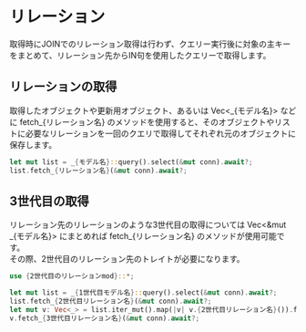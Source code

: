 # リレーション
取得時にJOINでのリレーション取得は行わず、クエリー実行後に対象の主キーをまとめて、リレーション先からIN句を使用したクエリーで取得します。  

## リレーションの取得
取得したオブジェクトや更新用オブジェクト、あるいは Vec<\_{モデル名}> などに fetch\_{リレーション名} のメソッドを使用すると、そのオブジェクトやリストに必要なリレーションを一回のクエリで取得してそれぞれ元のオブジェクトに保存します。

```rust
let mut list = _{モデル名}::query().select(&mut conn).await?;
list.fetch_{リレーション名}(&mut conn).await?;
```

## 3世代目の取得
リレーション先のリレーションのような3世代目の取得については Vec<&mut \_{モデル名}> にまとめれば fetch\_{リレーション名} のメソッドが使用可能です。  
その際、2世代目のリレーション先のトレイトが必要になります。

```rust
use {2世代目のリレーションmod}::*;

let mut list = _{1世代目モデル名}::query().select(&mut conn).await?;
list.fetch_{2世代目リレーション名}(&mut conn).await?;
let mut v: Vec<_> = list.iter_mut().map(|v| v.{2世代目リレーション名}()).flatten().collect();
v.fetch_{3世代目リレーション名}(&mut conn).await?;
```
